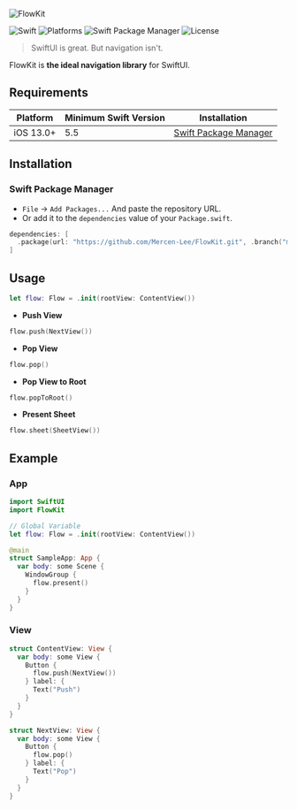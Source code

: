 ![FlowKit](https://raw.githubusercontent.com/Mercen-Lee/FlowKit/main/Resources/FlowKitLogo.svg)

![Swift](https://img.shields.io/badge/Swift-5.5_5.6_5.7_5.8-Orange?style=flat-square)
![Platforms](https://img.shields.io/badge/Platforms-iOS-yellowgreen?style=flat-square)
![Swift Package Manager](https://img.shields.io/badge/Swift_Package_Manager-compatible-orange?style=flat-square)
![License](https://img.shields.io/badge/License-MIT-blue?style=flat-square)

> SwiftUI is great. But navigation isn't.

FlowKit is **the ideal navigation library** for SwiftUI.

## Requirements
| Platform | Minimum Swift Version | Installation |
| --- | --- | --- |
| iOS 13.0+ | 5.5 | [Swift Package Manager](#swift-package-manager) |

## Installation
### Swift Package Manager
- `File` -> `Add Packages...` And paste the repository URL.
- Or add it to the `dependencies` value of your `Package.swift`.
```swift
dependencies: [
  .package(url: "https://github.com/Mercen-Lee/FlowKit.git", .branch("main"))
]
```

## Usage
```swift
let flow: Flow = .init(rootView: ContentView())
```
- **Push View**
```swift
flow.push(NextView())
```
- **Pop View**
```swift
flow.pop()
```
- **Pop View to Root**
```swift
flow.popToRoot()
```
- **Present Sheet**
```swift
flow.sheet(SheetView())
```

## Example
### App
```swift
import SwiftUI
import FlowKit

// Global Variable
let flow: Flow = .init(rootView: ContentView())

@main
struct SampleApp: App {
  var body: some Scene {
    WindowGroup {
      flow.present()
    }
  }
}
```
### View
```swift
struct ContentView: View {
  var body: some View {
    Button {
      flow.push(NextView())
    } label: {
      Text("Push")
    }
  }
}

struct NextView: View {
  var body: some View {
    Button {
      flow.pop()
    } label: {
      Text("Pop")
    }
  }
}
```
